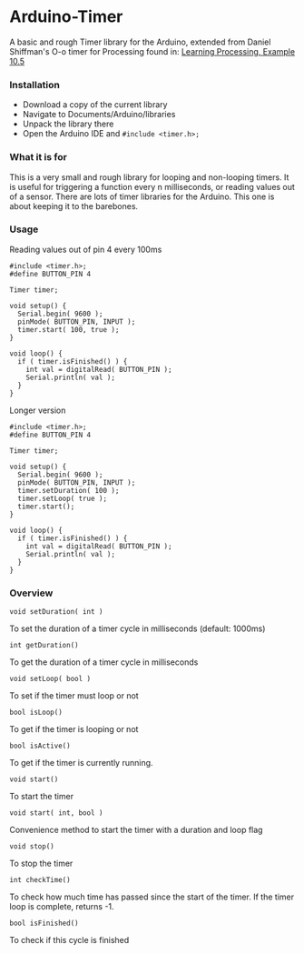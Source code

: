 # Arduino-Timer
A basic and rough Timer library for the Arduino, extended from Daniel Shiffman's O-o timer for Processing found in: [Learning Processing, Example 10.5](https://github.com/shiffman/LearningProcessing/tree/master/chp10_algorithms/example_10_05_OOP_Timer)

### Installation
* Download a copy of the current library
* Navigate to Documents/Arduino/libraries
* Unpack the library there
* Open the Arduino IDE and `#include <timer.h>;`

### What it is for
This is a very small and rough library for looping and non-looping timers. It is useful for triggering a function every n milliseconds, or reading values out of a sensor. There are lots of timer libraries for the Arduino. This one is about keeping it to the barebones.

### Usage
Reading values out of pin 4 every 100ms

    #include <timer.h>;
    #define BUTTON_PIN 4
    
    Timer timer;
    
    void setup() {
      Serial.begin( 9600 );
      pinMode( BUTTON_PIN, INPUT );
      timer.start( 100, true );
    }

    void loop() {
      if ( timer.isFinished() ) {
        int val = digitalRead( BUTTON_PIN );
        Serial.println( val );
      }
    }
    
Longer version

    #include <timer.h>;
    #define BUTTON_PIN 4
    
    Timer timer;
    
    void setup() {
      Serial.begin( 9600 );
      pinMode( BUTTON_PIN, INPUT );
      timer.setDuration( 100 );
      timer.setLoop( true );
      timer.start();
    }

    void loop() {
      if ( timer.isFinished() ) {
        int val = digitalRead( BUTTON_PIN );
        Serial.println( val );
      }
    }

### Overview
    void setDuration( int )
To set the duration of a timer cycle in milliseconds (default: 1000ms)


    int getDuration()
To get the duration of a timer cycle in milliseconds


    void setLoop( bool )
To set if the timer must loop or not


    bool isLoop()
To get if the timer is looping or not


    bool isActive()
To get if the timer is currently running.


    void start()
To start the timer


    void start( int, bool )
Convenience method to start the timer with a duration and loop flag


    void stop()
To stop the timer


    int checkTime()
To check how much time has passed since the start of the timer.
If the timer loop is complete, returns -1.


    bool isFinished()
To check if this cycle is finished
